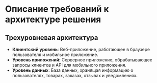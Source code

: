 # Описание требований к архитектуре решения

## Трехуровневая архитектура
- **Клиентский уровень**: Веб-приложение, работающее в браузере пользователя и мобильное приложение.
- **Уровень приложений**: Серверное приложение, обрабатывающее запросы клиентов и API для мобильного приложения.
- **Уровень данных**: База данных, хранящая информацию о пользователях, товарах, заказах, отзывах и уведомлениях.

